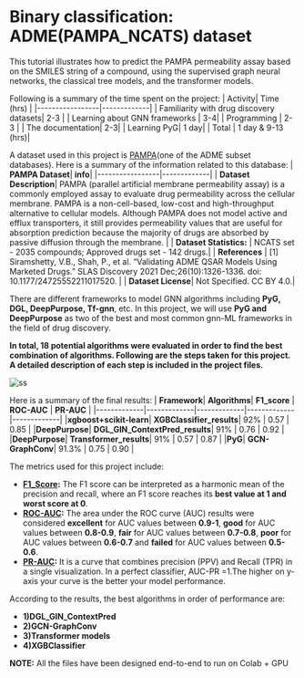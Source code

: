 # Binary classification: ADME(PAMPA_NCATS) dataset

This tutorial illustrates how to predict the PAMPA permeability assay based on the SMILES string of a compound, using the supervised graph neural networks, the classical tree models, and the transformer models.

Following is a summary of the time spent on the project:
| Activity| Time (hrs) |
|-----------------|-------------|
| Familiarity with drug discovery datasets| 2-3 |
| Learning about GNN frameworks | 3-4|
| Programming  | 2-3 | 
| The documentation| 2-3|
| Learning PyG| 1 day|
| Total | 1 day & 9-13 (hrs)|

A dataset used in this project is [PAMPA](https://tdcommons.ai/single_pred_tasks/adme/#pampa-permeability-ncats)(one of the ADME subset databases). Here is a summary of the information related to this database:
| **PAMPA Dataset**| **info**|
|-----------------|-------------|
| **Dataset Description**| PAMPA (parallel artificial membrane permeability assay) is a commonly employed assay to evaluate drug permeability across the cellular membrane. PAMPA is a non-cell-based, low-cost and high-throughput alternative to cellular models. Although PAMPA does not model active and efflux transporters, it still provides permeability values that are useful for absorption prediction because the majority of drugs are absorbed by passive diffusion through the membrane. |
| **Dataset Statistics:** | NCATS set - 2035 compounds; Approved drugs set - 142 drugs.|
| **References** | [1] Siramshetty, V.B., Shah, P., et al. “Validating ADME QSAR Models Using Marketed Drugs.” SLAS Discovery 2021 Dec;26(10):1326-1336. doi: 10.1177/24725552211017520. | 
| **Dataset License**| Not Specified. CC BY 4.0.|

There are different frameworks to model GNN algorithms including **PyG, DGL, DeepPurpose, Tf-gnn**, etc. In this project, we will use **PyG and DeepPurpose** as two of the best and most common gnn-ML frameworks in the field of drug discovery. 

**In total, 18 potential algorithms were evaluated in order to find the best combination of algorithms. Following are the steps taken for this project. A detailed description of each step is included in the project files.**

![ss](https://user-images.githubusercontent.com/62473531/208411413-3ac6f89d-8e73-4760-9714-90a7d448ec31.png)

Here is a summary of the final results:
| **Framework**| **Algorithms**| **F1_score** | **ROC-AUC** | **PR-AUC** |
|-------------|-------------|-------------|-------------|-------------|
|**xgboost+scikit-learn**| **XGBClassifier_results**| 92% | 0.57 | 0.85 |
|**DeepPurpose**| **DGL_GIN_ContextPred_results**| 91% | 0.76 | 0.92 |
|**DeepPurpose**| **Transformer_results**| 91% | 0.57 | 0.87 |
|**PyG**| **GCN-GraphConv**| 91.3% | 0.75 | 0.90 |

The metrics used for this project include:
* **[F1_Score](https://scikit-learn.org/stable/modules/generated/sklearn.metrics.f1_score.html):** The F1 score can be interpreted as a harmonic mean of the precision and recall, where an F1 score reaches its **best value at 1 and worst score at 0**. 
* **[ROC-AUC](https://deepchecks.com/question/what-is-a-good-roc-curve-score/):** The area under the ROC curve (AUC) results were considered **excellent** for AUC values between **0.9-1**, **good** for AUC values between **0.8-0.9**, **fair** for AUC values between **0.7-0.8**, **poor** for AUC values between **0.6-0.7** and **failed** for AUC values between **0.5-0.6**.
* **[PR-AUC](https://neptune.ai/blog/f1-score-accuracy-roc-auc-pr-auc):** It is a curve that combines precision (PPV) and Recall (TPR) in a single visualization. In a perfect classifier, AUC-PR =1.The higher on y-axis your curve is the better your model performance.

According to the results, the best algorithms in order of performance are:
* **1)DGL_GIN_ContextPred**
* **2)GCN-GraphConv**
* **3)Transformer models** 
* **4)XGBClassifier**


**NOTE:** All the files have been designed end-to-end to run on Colab + GPU
